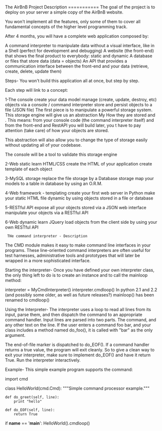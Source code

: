The AirBnB Project
    Description
    ===========
The goal of the project is to deploy on your server a simple copy of the AirBnB website.

You won't implement all the features, only some of them to cover all fundamental concepts of the higher level programming track.

After 4 months, you will have a complete web application composed by:

A command interpreter to manipulate data without a visual interface, like in a Shell (perfect for development and debugging)
A website (the front-end) that shows the final product to everybody: static and dynamic
A database or files that store data (data = objects)
An API that provides a communication interface between the front-end and your data (retrieve, create, delete, update them)

   Steps-
You won't build this application all at once, but step by step.

Each step will link to a concept:

1-The console
create your data model
manage (create, update, destroy, etc) objects via a console / command interpreter
store and persist objects to a file (JSON file)
The first piece is to manipulate a powerful storage system. This storage engine will give us an abstraction My  How they are stored and . This means: from your console code (the command interpreter itself) and from the front-end and RestAPI you will build later, you t have to pay attention (take care) of how your objects are stored.

This abstraction will also allow you to change the type of storage easily without updating all of your codebase.

The console will be a tool to validate this storage engine

2-Web static
learn HTML/CSS
create the HTML of your application
create template of each object

3-MySQL storage
replace the file storage by a Database storage
map your models to a table in database by using an O.R.M.

4-Web framework - templating
create your first web server in Python
make your static HTML file dynamic by using objects stored in a file or database

5-RESTful API
expose all your objects stored via a JSON web interface
manipulate your objects via a RESTful API

6-Web dynamic
learn JQuery
load objects from the client side by using your own RESTful API

     THe command interpreter - Description
The CMD module makes it easy to make command line interfaces in your programs. These line-oriented command interpreters are often useful for test harnesses, administrative tools and prototypes that will later be wrapped in a more sophisticated interface.

Starting the interpreter-
Once you have defined your own interpreter class, the only thing left to do is to create an instance and to call the mainloop method:

interpreter = MyCmdInterpreter()
interpreter.cmdloop()
In python 2.1 and 2.2 (and possibly some older, as well as future releases?) mainloop() has been renamed to cmdloop()

Using the Interpreter-
The interpreter uses a loop to read all lines from its input, parse them, and then dispatch the command to an appropriate command handler. Input lines are parsed into two parts. The command, and any other text on the line. If the user enters a command foo bar, and your class includes a method named do_foo(), it is called with "bar" as the only argument.

The end-of-file marker is dispatched to do_EOF(). If a command handler returns a true value, the program will exit cleanly. So to give a clean way to exit your interpreter, make sure to implement do_EOF() and have it return True.
Run the interpreter interactively.

Example- This simple example program supports the command:

import cmd

class HelloWorld(cmd.Cmd):
    """Simple command processor example."""
    
    def do_greet(self, line):
        print "hello"
    
    def do_EOF(self, line):
        return True

if __name__ == '__main__':
    HelloWorld().cmdloop()